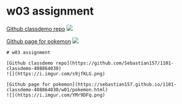 # w03 assignment

[Github classdemo repo](https://github.com/Sebastian157/1101-classdemo-408864030)
![](https://i.imgur.com/s9jfKLG.png)

[Github page for pokemon](https://sebastian157.github.io/1101-classdemo-408864030/w01/pokemon.html)
![](https://i.imgur.com/YMr9DFq.png)

```
# w03 assignment

[Github classdemo repo](https://github.com/Sebastian157/1101-classdemo-408864030)
![](https://i.imgur.com/s9jfKLG.png)

[Github page for pokemon](https://sebastian157.github.io/1101-classdemo-408864030/w01/pokemon.html)
![](https://i.imgur.com/YMr9DFq.png)
```
